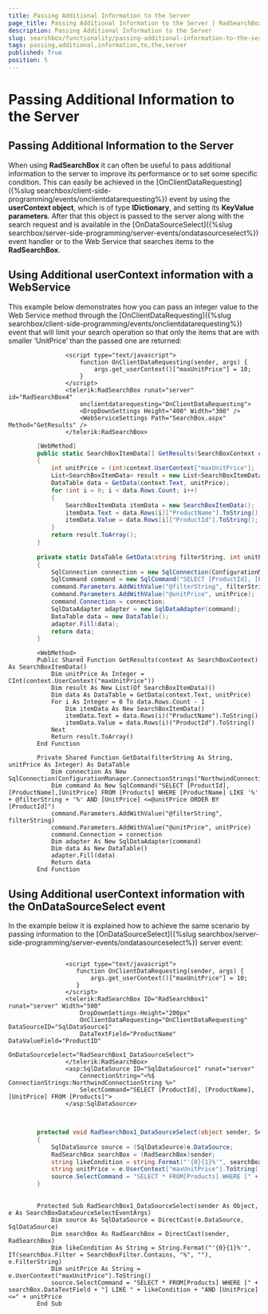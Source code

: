 ```yaml
---
title: Passing Additional Information to the Server
page_title: Passing Additional Information to the Server | RadSearchBox for ASP.NET AJAX Documentation
description: Passing Additional Information to the Server
slug: searchbox/functionality/passing-additional-information-to-the-server
tags: passing,additional,information,to,the,server
published: True
position: 5
---
```


# Passing Additional Information to the Server



## Passing Additional Information to the Server

When using **RadSearchBox** it can often be useful to pass additional information to the server to improve its performance or to set some specific condition. This can easily be achieved in the [OnClientDataRequesting]({%slug searchbox/client-side-programming/events/onclientdatarequesting%}) event by using the **userContext object**, which is of type **IDictionary**, and setting its **KeyValue parameters**. After that this object is passed to the server along with the search request and is available in the [OnDataSourceSelect]({%slug searchbox/server-side-programming/server-events/ondatasourceselect%}) event handler or to the Web Service that searches items to the **RadSearchBox**.

## Using Additional userContext information with a WebService

This example below demonstrates how you can pass an integer value to the Web Service method through the [OnClientDataRequesting]({%slug searchbox/client-side-programming/events/onclientdatarequesting%}) event that will limit your search operation so that only the items that are with smaller ‘UnitPrice’ than the passed one are returned:

````ASPNET
	            <script type="text/javascript">
	                function OnClientDataRequesting(sender, args) {
	                    args.get_userContext()["maxUnitPrice"] = 10;
	                }
	            </script>
	            <telerik:RadSearchBox runat="server" id="RadSearchBox4"
	                onclientdatarequesting="OnClientDataRequesting">
	                <DropDownSettings Height="400" Width="300" />
	                <WebServiceSettings Path="SearchBox.aspx" Method="GetResults" />
	            </telerik:RadSearchBox>
````





````C#
	    [WebMethod]
	    public static SearchBoxItemData[] GetResults(SearchBoxContext context)
	    {
	        int unitPrice = (int)context.UserContext["maxUnitPrice"];
	        List<SearchBoxItemData> result = new List<SearchBoxItemData>();
	        DataTable data = GetData(context.Text, unitPrice);
	        for (int i = 0; i < data.Rows.Count; i++)
	        {
	            SearchBoxItemData itemData = new SearchBoxItemData();
	            itemData.Text = data.Rows[i]["ProductName"].ToString();
	            itemData.Value = data.Rows[i]["ProductId"].ToString();
	        }
	        return result.ToArray();
	    }
	
	    private static DataTable GetData(string filterString, int unitPrice)
	    {
	        SqlConnection connection = new SqlConnection(ConfigurationManager.ConnectionStrings["NorthwindConnectionString"].ConnectionString);
	        SqlCommand command = new SqlCommand("SELECT [ProductId], [ProductName],[UnitPrice] FROM [Products] WHERE [ProductName] LIKE '%' + @filterString + '%' AND [UnitPrice] <=@unitPrice ORDER BY [ProductId]");
	        command.Parameters.AddWithValue("@filterString", filterString);
	        command.Parameters.AddWithValue("@unitPrice", unitPrice);
	        command.Connection = connection;
	        SqlDataAdapter adapter = new SqlDataAdapter(command);
	        DataTable data = new DataTable();
	        adapter.Fill(data);
	        return data;
	    }
````
````VB.NET
	    <WebMethod> _
	    Public Shared Function GetResults(context As SearchBoxContext) As SearchBoxItemData()
	        Dim unitPrice As Integer = CInt(context.UserContext("maxUnitPrice"))
	        Dim result As New List(Of SearchBoxItemData)()
	        Dim data As DataTable = GetData(context.Text, unitPrice)
	        For i As Integer = 0 To data.Rows.Count - 1
	            Dim itemData As New SearchBoxItemData()
	            itemData.Text = data.Rows(i)("ProductName").ToString()
	            itemData.Value = data.Rows(i)("ProductId").ToString()
	        Next
	        Return result.ToArray()
	    End Function
	
	    Private Shared Function GetData(filterString As String, unitPrice As Integer) As DataTable
	        Dim connection As New SqlConnection(ConfigurationManager.ConnectionStrings("NorthwindConnectionString").ConnectionString)
	        Dim command As New SqlCommand("SELECT [ProductId], [ProductName],[UnitPrice] FROM [Products] WHERE [ProductName] LIKE '%' + @filterString + '%' AND [UnitPrice] <=@unitPrice ORDER BY [ProductId]")
	        command.Parameters.AddWithValue("@filterString", filterString)
	        command.Parameters.AddWithValue("@unitPrice", unitPrice)
	        command.Connection = connection
	        Dim adapter As New SqlDataAdapter(command)
	        Dim data As New DataTable()
	        adapter.Fill(data)
	        Return data
	    End Function
````


## Using Additional userContext information with the OnDataSourceSelect event

In the example below it is explained how to achieve the same scenario by passing information to the [OnDataSourceSelect]({%slug searchbox/server-side-programming/server-events/ondatasourceselect%}) server event:

````ASPNET
	
	            <script type="text/javascript">
	               function OnClientDataRequesting(sender, args) {
	                   args.get_userContext()["maxUnitPrice"] = 10;
	               }
	            </script>
	            <telerik:RadSearchBox ID="RadSearchBox1" runat="server" Width="500"
	                DropDownSettings-Height="200px"
	                OnClientDataRequesting="OnClientDataRequesting" DataSourceID="SqlDataSource1" 
	                DataTextField="ProductName" DataValueField="ProductID" 
	                OnDataSourceSelect="RadSearchBox1_DataSourceSelect">
	            </telerik:RadSearchBox>
	            <asp:SqlDataSource ID="SqlDataSource1" runat="server"
	                ConnectionString="<%$ ConnectionStrings:NorthwindConnectionString %>"
	                SelectCommand="SELECT [ProductId], [ProductName],[UnitPrice] FROM [Products]">
	            </asp:SqlDataSource>
	
````





````C#
	
	    protected void RadSearchBox1_DataSourceSelect(object sender, SearchBoxDataSourceSelectEventArgs e)
	    {
	        SqlDataSource source = (SqlDataSource)e.DataSource;
	        RadSearchBox searchBox = (RadSearchBox)sender;
	        string likeCondition = string.Format("'{0}{1}%'", searchBox.Filter == SearchBoxFilter.Contains ? "%" : "", e.FilterString);
	        string unitPrice = e.UserContext["maxUnitPrice"].ToString();
	        source.SelectCommand = "SELECT * FROM[Products] WHERE [" + searchBox.DataTextField + "] LIKE " + likeCondition + "AND [UnitPrice] <=" + unitPrice;
	    }
	
````
````VB.NET
	    Protected Sub RadSearchBox1_DataSourceSelect(sender As Object, e As SearchBoxDataSourceSelectEventArgs)
	        Dim source As SqlDataSource = DirectCast(e.DataSource, SqlDataSource)
	        Dim searchBox As RadSearchBox = DirectCast(sender, RadSearchBox)
	        Dim likeCondition As String = String.Format("'{0}{1}%'", If(searchBox.Filter = SearchBoxFilter.Contains, "%", ""), e.FilterString)
	        Dim unitPrice As String = e.UserContext("maxUnitPrice").ToString()
	        source.SelectCommand = "SELECT * FROM[Products] WHERE [" + searchBox.DataTextField + "] LIKE " + likeCondition + "AND [UnitPrice] <=" + unitPrice
	    End Sub
````


